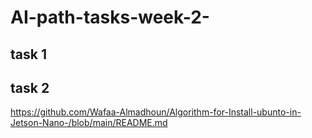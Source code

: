 # AI-path-tasks-week-2-

## task 1

## task 2
https://github.com/Wafaa-Almadhoun/Algorithm-for-Install-ubunto-in-Jetson-Nano-/blob/main/README.md
